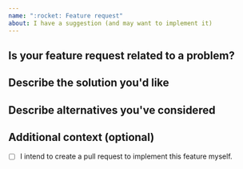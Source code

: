 ```yaml
---
name: ":rocket: Feature request"
about: I have a suggestion (and may want to implement it)
---
```


## Is your feature request related to a problem?
<!-- Please provide a clear and concise description of what the feature is which you'd like to see implemented. -->

## Describe the solution you'd like
<!-- A clear and concise description of what you want to happen. -->

## Describe alternatives you've considered
<!-- A clear and concise description of any alternative solutions or features you've considered. -->

## Additional context (optional)
<!-- Add any other context or screenshots about the feature request here. -->

- [ ] I intend to create a pull request to implement this feature myself.
